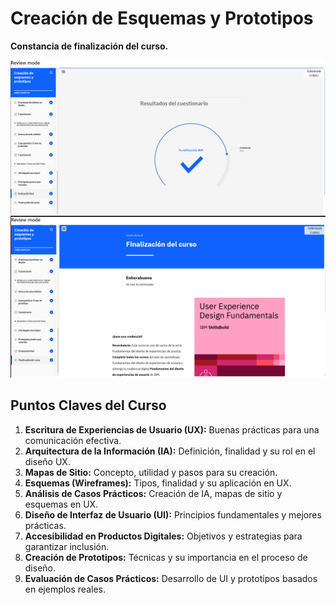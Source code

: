 # Creación de Esquemas y Prototipos  

**Constancia de finalización del curso.**


![alt text](image.png)
![alt text](image-1.png)



## **Puntos Claves del Curso**  

1. **Escritura de Experiencias de Usuario (UX):** Buenas prácticas para una comunicación efectiva.  
2. **Arquitectura de la Información (IA):** Definición, finalidad y su rol en el diseño UX.  
3. **Mapas de Sitio:** Concepto, utilidad y pasos para su creación.  
4. **Esquemas (Wireframes):** Tipos, finalidad y su aplicación en UX.  
5. **Análisis de Casos Prácticos:** Creación de IA, mapas de sitio y esquemas en UX.  
6. **Diseño de Interfaz de Usuario (UI):** Principios fundamentales y mejores prácticas.  
7. **Accesibilidad en Productos Digitales:** Objetivos y estrategias para garantizar inclusión.  
8. **Creación de Prototipos:** Técnicas y su importancia en el proceso de diseño.  
9. **Evaluación de Casos Prácticos:** Desarrollo de UI y prototipos basados en ejemplos reales.  
